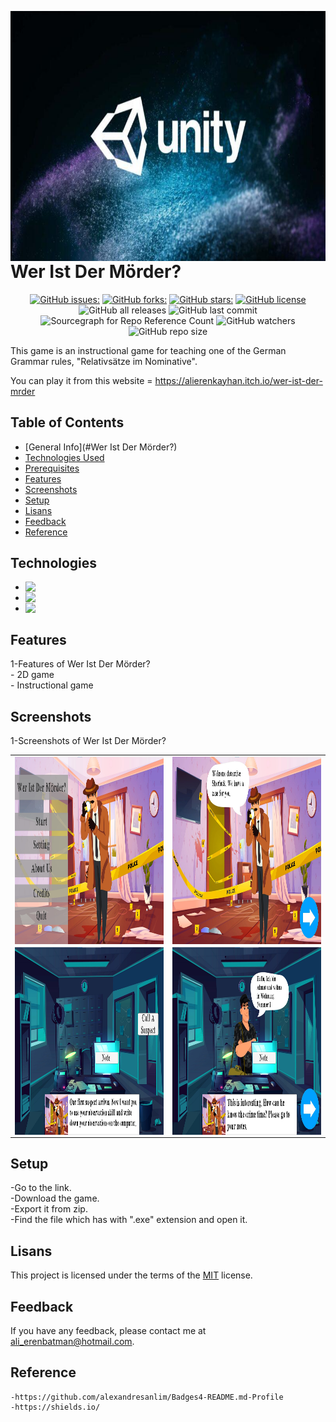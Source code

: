 <img align="left" src="https://github.com/Alierenkayhan/Alierenkayhan.github.io/blob/master/img/unity.jpg" alt="Alierenkayhan" width ="1100" height = "400" /></p>
    
# Wer Ist Der Mörder?

<div align="center">
    
[![GitHub issues:](https://img.shields.io/github/issues/Alierenkayhan/Wer-Ist-Der-M-rder)](https://img.shields.io/github/issues/Alierenkayhan/Wer-Ist-Der-M-rder)
[![GitHub forks:](https://img.shields.io/github/forks/Alierenkayhan/Wer-Ist-Der-M-rder)](https://img.shields.io/github/forks/Alierenkayhan/Wer-Ist-Der-M-rder)
[![GitHub stars:](https://img.shields.io/github/stars/Alierenkayhan/Wer-Ist-Der-M-rder)](https://img.shields.io/github/stars/Alierenkayhan/Wer-Ist-Der-M-rder)
[![GitHub license](https://img.shields.io/github/license/Alierenkayhan/Wer-Ist-Der-M-rder)](https://github.com/Alierenkayhan/Wer-Ist-Der-M-rder/blob/main/LICENSE)    
![GitHub all releases](https://img.shields.io/github/downloads/Alierenkayhan/Wer-Ist-Der-M-rder/total)
![GitHub last commit](https://img.shields.io/github/last-commit/Alierenkayhan/Wer-Ist-Der-M-rder)
![Sourcegraph for Repo Reference Count](https://img.shields.io/sourcegraph/rrc/Wer-Ist-Der-M-rder)
![GitHub watchers](https://img.shields.io/github/watchers/Alierenkayhan/Wer-Ist-Der-M-rder?style=social)
![GitHub repo size](https://img.shields.io/github/repo-size/Alierenkayhan/Wer-Ist-Der-M-rder)
   
</div>


This game is an instructional game for teaching one of the German Grammar rules, "Relativsätze im Nominative".


You can play it from this website = https://alierenkayhan.itch.io/wer-ist-der-mrder
 
 


## Table of Contents

* [General Info](#Wer Ist Der Mörder?)
* [Technologies Used](#Technologies)
* [Prerequisites](#Prerequisites)
* [Features](#Features)
* [Screenshots](#Screenshots)
* [Setup](#Setup)
* [Lisans](#Lisans)
* [Feedback](#Feedback)
* [Reference](#Reference)
 
## Technologies
- <img align="left" src="https://img.shields.io/badge/C%23-239120?style=for-the-badge&logo=c-sharp&logoColor=white" /> 
- <img align="left" src="https://img.shields.io/badge/Visual_Studio-5C2D91?style=for-the-badge&logo=visual%20studio&logoColor=white" />
- <img align="left" src="https://img.shields.io/badge/Unity-100000?style=for-the-badge&logo=unity&logoColor=white" />

## Features
1-Features of Wer Ist Der Mörder? <br/>
    - 2D game<br/>
    - Instructional game <br/>
   
## Screenshots
  1-Screenshots of Wer Ist Der Mörder?
  <table> 
    <tr>
        <td>  <img align="left" src="screenshots/Wer-Ist-Der-M-rderss1.jpg" alt="Wer Ist Der Mörder?" width ="500" height = "300" /></p></td>
        <td>  <img align="left" src="screenshots/Wer-Ist-Der-M-rderss2.jpg" alt="Wer Ist Der Mörder?" width ="500" height = "300" /></p></td>
    </tr>
    <tr>
        <td>  <img align="left" src="screenshots/Wer-Ist-Der-M-rderss3.jpg" alt="Wer Ist Der Mörder?" width ="500" height = "300" /></p></td>
        <td>  <img align="left" src="screenshots/Wer-Ist-Der-M-rderss4.jpg" alt="Wer Ist Der Mörder?" width ="500" height = "300" /></p></td>
    </tr>
   </table>

## Setup  
  -Go to the link.<br/>
  -Download the game.<br/>
  -Export it from zip.<br/>
  -Find the file which has with ".exe" extension and open it.<br/>
 
## Lisans

This project is licensed under the terms of the [MIT](https://choosealicense.com/licenses/mit/) license.

  
## Feedback

If you have any feedback, please contact me at ali_erenbatman@hotmail.com.
  
## Reference
    -https://github.com/alexandresanlim/Badges4-README.md-Profile
    -https://shields.io/

